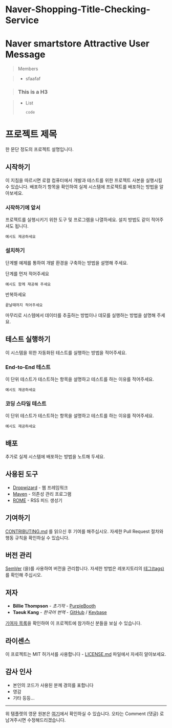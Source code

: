 # Naver-Shopping-Title-Checking-Service
# Naver smartstore Attractive User Message
> Members

> * sfaafaf









> ### This is a H3

> * List
>	```
>	code
>	```


# 프로젝트 제목

한 문단 정도의 프로젝트 설명입니다.

## 시작하기

이 지침을 따르시면 로컬 컴퓨터에서 개발과 테스트를 위한 프로젝트 사본을 실행시킬 수 있습니다. 배포하기 항목을 확인하여 실제 시스템에 프로젝트를 배포하는 방법을 알아보세요.

### 시작하기에 앞서

프로젝트를 실행시키기 위한 도구 및 프로그렘을 나열하세요. 설치 방법도 같이 적어주셔도 됩니다.

```
예시도 제공하세요
```

### 설치하기

단계별 예제를 통하여 개발 환경을 구축하는 방법을 설명해 주세요.

단계를 먼저 적어주세요

```
예시도 함께 재공해 주세요
```
반복하세요

```
끝날때까지 적어주세요
```

마무리로 시스템에서 데이터를 추출하는 방법이나 데모를 실행하는 방법을 설명해 주세요.

## 테스트 실행하기

이 시스템을 위한 자동화된 테스트를 실행하는 방법을 적어주세요.

### End-to-End 테스트

이 단위 테스트가 테스트하는 항목을 설명하고 테스트를 하는 이유를 적어주세요.

```
예시도 재공하세요
```

### 코딩 스타일 테스트

이 단위 테스트가 테스트하는 항목을 설명하고 테스트를 하는 이유를 적어주세요.

```
예시도 재공하세요
```


## 배포

추가로 실제 시스템에 배포하는 방법을 노트해 두세요.

## 사용된 도구

* [Dropwizard](http://www.dropwizard.io/1.0.2/docs/) - 웹 프레임워크
* [Maven](https://maven.apache.org/) - 의존성 관리 프로그램
* [ROME](https://rometools.github.io/rome/) - RSS 피드 생성기

## 기여하기

[CONTRIBUTING.md](https://gist.github.com/PurpleBooth/b24679402957c63ec426) 를 읽으신 후 기여를 해주십시오. 자세한 Pull Request 절차와 행동 규칙을 확인하실 수 있습니다.

## 버전 관리

[SemVer](http://semver.org/) (을)를 사용하여 버전을 관리합니다. 자세한 방법은 레포지토리의 [테그(tags)](https://github.com/your/project/tags)를 확인해 주십시오.

## 저자

* **Billie Thompson** - *초기작* - [PurpleBooth](https://github.com/PurpleBooth)
* **Taeuk Kang** - *한국어 번역* - [GitHub](https://github.com/taeukme) / [Keybase](https://keybase.io/taeuk)


[기여자 목록](https://github.com/your/project/contributors)을 확인하여 이 프로젝트에 참가하신 분들을 보실 수 있습니다.

## 라이센스

이 프로젝트는 MIT 허가서를 사용합니다 - [LICENSE.md](LICENSE.md) 파일에서 자세히 알아보세요.

## 감사 인사

* 본인의 코드가 사용된 분께 경의를 표합니다
* 영감
* 기타 등등...

---

위 템플렛의 영문 원본은 [여기](https://gist.github.com/PurpleBooth/109311bb0361f32d87a2)에서 확인하실 수 있습니다.
오타는 Comment (댓글) 로 남겨주시면 수정해드리겠습니다.
